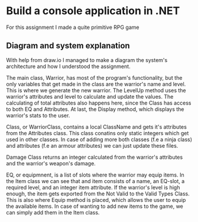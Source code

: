 # Build a console application in .NET

For this assignment I made a quite primitive RPG game

## Diagram and system explanation

With help from draw.io I managed to make a diagram the system's architecture and how I understood the assignment. 

The main class, Warrior, has most of the program's functionality, but the only variables that get made in the class are the warrior's name and level. This is where we generate the new warrior. The LevelUp method uses the warrior's attributes and level to calculate and update the values. The calculating of total attributes also happens here, since the Class has access to both EQ and Attributes. At last, the Display method, which displays the warrior's stats to the user.

Class, or WarriorClass, contains a local ClassName and gets it's attributes from the Attributes class. This class conatins only static integers which get used in other classes. In case of adding more both classes (f.e a ninja class) and attributes (f.e an armour attributes) we can just update these files.

Damage Class returns an integer calculated from the warrior's attributes and the warrior's weapon's damage.

EQ, or equipmnent, is a list of slots where the warrior may equip items. In the Item class we can see that and item consists of a name, an EQ-slot, a required level, and an integer item attribute. If the warrior's level is high enough, the item gets exported from the Not Valid to the Valid Types Class. This is also where Equip method is placed, which allows the user to equip the available items. In case of wanting to add new items to the game, we can simply add them in the Item class.
